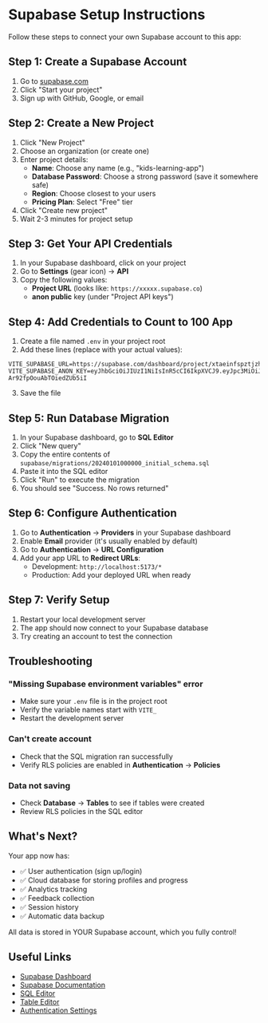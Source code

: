 # Supabase Setup Instructions

Follow these steps to connect your own Supabase account to this app:

## Step 1: Create a Supabase Account

1. Go to [supabase.com](https://supabase.com)
2. Click "Start your project"
3. Sign up with GitHub, Google, or email

## Step 2: Create a New Project

1. Click "New Project"
2. Choose an organization (or create one)
3. Enter project details:
   - **Name**: Choose any name (e.g., "kids-learning-app")
   - **Database Password**: Choose a strong password (save it somewhere safe)
   - **Region**: Choose closest to your users
   - **Pricing Plan**: Select "Free" tier
4. Click "Create new project"
5. Wait 2-3 minutes for project setup

## Step 3: Get Your API Credentials

1. In your Supabase dashboard, click on your project
2. Go to **Settings** (gear icon) → **API**
3. Copy the following values:
   - **Project URL** (looks like: `https://xxxxx.supabase.co`)
   - **anon public** key (under "Project API keys")

## Step 4: Add Credentials to Count to 100 App

1. Create a file named `.env` in your project root
2. Add these lines (replace with your actual values):

```env
VITE_SUPABASE_URL=https://supabase.com/dashboard/project/xtaeinfspztjzhplzcsw
VITE_SUPABASE_ANON_KEY=eyJhbGciOiJIUzI1NiIsInR5cCI6IkpXVCJ9.eyJpc3MiOiJzdXBhYmFzZSIsInJlZiI6Inh0YWVpbmZzcHp0anpocGx6Y3N3Iiwicm9sZSI6ImFub24iLCJpYXQiOjE3NjE0Nzc0ODYsImV4cCI6MjA3NzA1MzQ4Nn0.SF30wRrZDjhDchANzUz5-Ar92fpOouAbTOiedZUb5iI
```

3. Save the file

## Step 5: Run Database Migration

1. In your Supabase dashboard, go to **SQL Editor**
2. Click "New query"
3. Copy the entire contents of `supabase/migrations/20240101000000_initial_schema.sql`
4. Paste it into the SQL editor
5. Click "Run" to execute the migration
6. You should see "Success. No rows returned"

## Step 6: Configure Authentication

1. Go to **Authentication** → **Providers** in your Supabase dashboard
2. Enable **Email** provider (it's usually enabled by default)
3. Go to **Authentication** → **URL Configuration**
4. Add your app URL to **Redirect URLs**:
   - Development: `http://localhost:5173/*`
   - Production: Add your deployed URL when ready

## Step 7: Verify Setup

1. Restart your local development server
2. The app should now connect to your Supabase database
3. Try creating an account to test the connection

## Troubleshooting

### "Missing Supabase environment variables" error
- Make sure your `.env` file is in the project root
- Verify the variable names start with `VITE_`
- Restart the development server

### Can't create account
- Check that the SQL migration ran successfully
- Verify RLS policies are enabled in **Authentication** → **Policies**

### Data not saving
- Check **Database** → **Tables** to see if tables were created
- Review RLS policies in the SQL editor

## What's Next?

Your app now has:
- ✅ User authentication (sign up/login)
- ✅ Cloud database for storing profiles and progress
- ✅ Analytics tracking
- ✅ Feedback collection
- ✅ Session history
- ✅ Automatic data backup

All data is stored in YOUR Supabase account, which you fully control!

## Useful Links

- [Supabase Dashboard](https://app.supabase.com)
- [Supabase Documentation](https://supabase.com/docs)
- [SQL Editor](https://app.supabase.com/project/_/sql)
- [Table Editor](https://app.supabase.com/project/_/editor)
- [Authentication Settings](https://app.supabase.com/project/_/auth/users)
